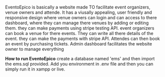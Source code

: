 EventoEpico is  basically a website made TO facilitate event organizers, venue owners and attende. It has a viusally appealing, user friendly and responsive design where venue owners can login and can access to there dashboard, where they can manage there venues by adding or editing them. they can make payments using stripe testing API.
event organizers can book a venue for there events. They can write all there details of the event. they can make the payments with stripe API.
Attendes can then book an event by purchasing tickets.
Admin dashboard facilitates the website owner to manage everything

______How to run EventoEpico______
create a database named 'ems' and then import the ems.sql provided. Add you environment in .env file and then you can simply run it in xampp or live.  
